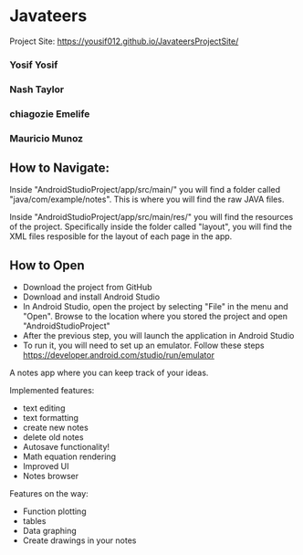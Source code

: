 # Javateers


Project Site: https://yousif012.github.io/JavateersProjectSite/

### Yosif Yosif
### Nash Taylor
### chiagozie Emelife
### Mauricio Munoz

## How to Navigate:

Inside "AndroidStudioProject/app/src/main/" you will find a folder called "java/com/example/notes". This is where you will find the raw JAVA files.

Inside "AndroidStudioProject/app/src/main/res/" you will find the resources of the project. Specifically inside the folder called "layout", you will find the XML files resposible for the layout of each page in the app.

## How to Open

- Download the project from GitHub
- Download and install Android Studio
- In Android Studio, open the project by selecting "File" in the menu and "Open". Browse to the location where you stored the project and open "AndroidStudioProject"
- After the previous step, you will launch the application in Android Studio
- To run it, you will need to set up an emulator. Follow these steps https://developer.android.com/studio/run/emulator

A notes app where you can keep track of your ideas. 

Implemented features:
- text editing
- text formatting
- create new notes
- delete old notes
- Autosave functionality!
- Math equation rendering
- Improved UI
- Notes browser

Features on the way:
- Function plotting
- tables
- Data graphing
- Create drawings in your notes
